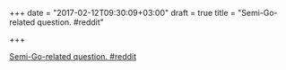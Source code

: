 +++
date = "2017-02-12T09:30:09+03:00"
draft = true
title = "Semi-Go-related question.  #reddit"

+++

<p><a href="https://t.co/xKP2BS2vGZ">Semi-Go-related question.  #reddit</a></p>
